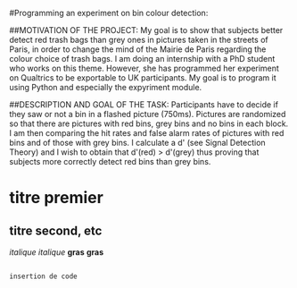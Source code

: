 #Programming an experiment on bin colour detection:

##MOTIVATION OF THE PROJECT:
My goal is to show that subjects better detect red trash bags than grey ones in pictures taken in the streets of Paris, in order to change the mind of the Mairie de Paris regarding the colour choice of trash bags. I am doing an internship with a PhD student who works on this theme. However, she has programmed her experiment on Qualtrics to be exportable to UK participants. My goal is to program it using Python and especially the expyriment module.

##DESCRIPTION AND GOAL OF THE TASK:
Participants have to decide if they saw or not a bin in a flashed picture (750ms). Pictures are randomized so that there are pictures with red bins, grey bins and no bins in each block. I am then comparing the hit rates and false alarm rates of pictures with red bins and of those with grey bins. I calculate a d' (see Signal Detection Theory) and I wish to obtain that d'(red) > d'(grey) thus proving that subjects more correctly detect red bins than grey bins.

# titre premier
## titre second, etc
_italique_  *italique*
__gras__  **gras**

<pre><code>
insertion de code
</code></pre>

